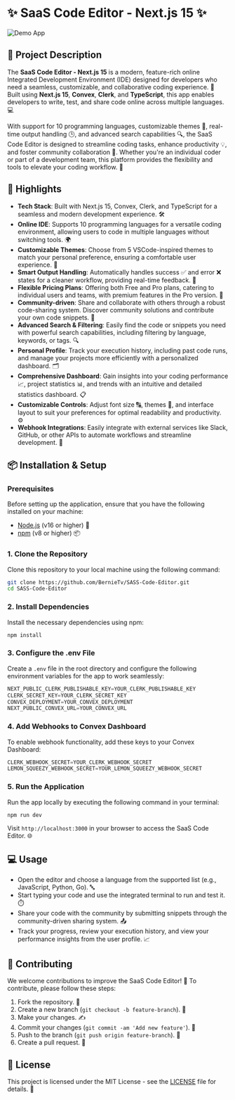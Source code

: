 # ✨ SaaS Code Editor - Next.js 15 ✨

![Demo App](https://cdn.sanity.io/images/0ww2tgdo/production/678bc71abd6a3d5bae601403ddc8c5daaa4b495f-1280x720.png)

## 📌 Project Description

The **SaaS Code Editor - Next.js 15** is a modern, feature-rich online Integrated Development Environment (IDE) designed for developers who need a seamless, customizable, and collaborative coding experience. 🚀 Built using **Next.js 15**, **Convex**, **Clerk**, and **TypeScript**, this app enables developers to write, test, and share code online across multiple languages. 💻

With support for 10 programming languages, customizable themes 🎨, real-time output handling 🕒, and advanced search capabilities 🔍, the SaaS Code Editor is designed to streamline coding tasks, enhance productivity 💡, and foster community collaboration 🤝. Whether you're an individual coder or part of a development team, this platform provides the flexibility and tools to elevate your coding workflow. 🚀

## 🚀 Highlights

- **Tech Stack**: Built with Next.js 15, Convex, Clerk, and TypeScript for a seamless and modern development experience. 🛠️
- **Online IDE**: Supports 10 programming languages for a versatile coding environment, allowing users to code in multiple languages without switching tools. 🌍
- **Customizable Themes**: Choose from 5 VSCode-inspired themes to match your personal preference, ensuring a comfortable user experience. 🎨
- **Smart Output Handling**: Automatically handles success ✅ and error ❌ states for a cleaner workflow, providing real-time feedback. 🔄
- **Flexible Pricing Plans**: Offering both Free and Pro plans, catering to individual users and teams, with premium features in the Pro version. 💸
- **Community-driven**: Share and collaborate with others through a robust code-sharing system. Discover community solutions and contribute your own code snippets. 👥
- **Advanced Search & Filtering**: Easily find the code or snippets you need with powerful search capabilities, including filtering by language, keywords, or tags. 🔍
- **Personal Profile**: Track your execution history, including past code runs, and manage your projects more efficiently with a personalized dashboard. 🗂️
- **Comprehensive Dashboard**: Gain insights into your coding performance 📈, project statistics 📊, and trends with an intuitive and detailed statistics dashboard. 📋
- **Customizable Controls**: Adjust font size 🔠, themes 🎨, and interface layout to suit your preferences for optimal readability and productivity. ⚙️
- **Webhook Integrations**: Easily integrate with external services like Slack, GitHub, or other APIs to automate workflows and streamline development. 🔗

## 📦 Installation & Setup

### Prerequisites

Before setting up the application, ensure that you have the following installed on your machine:

- [Node.js](https://nodejs.org/) (v16 or higher) 🔧
- [npm](https://www.npmjs.com/) (v8 or higher) 📦

### 1. Clone the Repository

Clone this repository to your local machine using the following command:

```bash
git clone https://github.com/BernieTv/SASS-Code-Editor.git
cd SASS-Code-Editor
```

### 2. Install Dependencies

Install the necessary dependencies using npm:

```bash
npm install
```

### 3. Configure the .env File

Create a `.env` file in the root directory and configure the following environment variables for the app to work seamlessly:

```js
NEXT_PUBLIC_CLERK_PUBLISHABLE_KEY=YOUR_CLERK_PUBLISHABLE_KEY
CLERK_SECRET_KEY=YOUR_CLERK_SECRET_KEY
CONVEX_DEPLOYMENT=YOUR_CONVEX_DEPLOYMENT
NEXT_PUBLIC_CONVEX_URL=YOUR_CONVEX_URL
```

### 4. Add Webhooks to Convex Dashboard

To enable webhook functionality, add these keys to your Convex Dashboard:

```js
CLERK_WEBHOOK_SECRET=YOUR_CLERK_WEBHOOK_SECRET
LEMON_SQUEEZY_WEBHOOK_SECRET=YOUR_LEMON_SQUEEZY_WEBHOOK_SECRET
```

### 5. Run the Application

Run the app locally by executing the following command in your terminal:

```bash
npm run dev
```

Visit `http://localhost:3000` in your browser to access the SaaS Code Editor. 🌐

## 💻 Usage

- Open the editor and choose a language from the supported list (e.g., JavaScript, Python, Go). 🔤
- Start typing your code and use the integrated terminal to run and test it. ⏱️
- Share your code with the community by submitting snippets through the community-driven sharing system. 📤
- Track your progress, review your execution history, and view your performance insights from the user profile. 📈

## 🤝 Contributing

We welcome contributions to improve the SaaS Code Editor! 🙌 To contribute, please follow these steps:

1. Fork the repository. 🍴
2. Create a new branch (`git checkout -b feature-branch`). 🌱
3. Make your changes. ✍️
4. Commit your changes (`git commit -am 'Add new feature'`). 💼
5. Push to the branch (`git push origin feature-branch`). 🚀
6. Create a pull request. 🔄

## 📜 License

This project is licensed under the MIT License - see the [LICENSE](LICENSE) file for details. 📑
